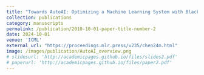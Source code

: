 ```yaml
---
title: "Towards AutoAI: Optimizing a Machine Learning System with Black-box and Differentiable Components"
collection: publications
category: manuscripts
permalink: /publication/2010-10-01-paper-title-number-2
date: 2024-10-01
venue: 'ICML'
external_url: "https://proceedings.mlr.press/v235/chen24m.html"
image: /images/publication/AutoAI_overview.png
# slidesurl: 'http://academicpages.github.io/files/slides2.pdf'
# paperurl: 'http://academicpages.github.io/files/paper2.pdf'
---
```


<!-- The contents above will be part of a list of publications, if the user clicks the link for the publication than the contents of section will be rendered as a full page, allowing you to provide more information about the paper for the reader. When publications are displayed as a single page, the contents of the above "citation" field will automatically be included below this section in a smaller font. -->